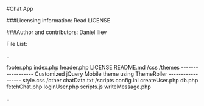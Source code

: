 #Chat App

###Licensing information: Read LICENSE

###Author and contributors: Daniel Iliev

File List:

..

footer.php
index.php
header.php
LICENSE
README.md
/css
  /themes
    ------------------
    Customized jQuery Mobile theme using ThemeRoller
    ------------------
  style.css
/other
  chatData.txt
/scripts
  config.ini
  createUser.php
  db.php
  fetchChat.php
  loginUser.php
  scripts.js
  writeMessage.php
  
..
